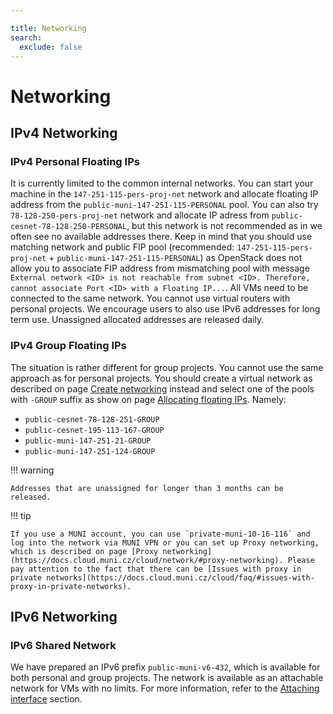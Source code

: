 ```yaml
---

title: Networking
search:
  exclude: false
---
```


# Networking

## IPv4 Networking

### IPv4 Personal Floating IPs

It is currently limited to the common internal networks. You can start your machine in the `147-251-115-pers-proj-net` network and allocate floating IP address from the `public-muni-147-251-115-PERSONAL` pool. You can also try `78-128-250-pers-proj-net` network and allocate IP adress from `public-cesnet-78-128-250-PERSONAL`, but this network is not recommended as in we often see no available addresses there. Keep in mind that you should use matching network and public FIP pool (recommended: `147-251-115-pers-proj-net` + `public-muni-147-251-115-PERSONAL`) as OpenStack does not allow you to associate FIP address from mismatching pool with message `External network <ID> is not reachable from subnet <ID>. Therefore, cannot associate Port <ID> with a Floating IP...`. All VMs need to be connected to the same network. You cannot use virtual routers with personal projects. We encourage users to also use IPv6 addresses for long term use. Unassigned allocated addresses are released daily.

### IPv4 Group Floating IPs

The situation is rather different for group projects. You cannot use the same approach as for personal projects. You should create a virtual network as described on page [Create networking](../../how-to-guides/create-networking.md) instead and select one of the pools with `-GROUP` suffix as show on page [Allocating floating IPs](../../how-to-guides/managing-floating-ips.md). Namely:

 - `public-cesnet-78-128-251-GROUP`
 - `public-cesnet-195-113-167-GROUP`
 - `public-muni-147-251-21-GROUP`
 - `public-muni-147-251-124-GROUP`

!!! warning

    Addresses that are unassigned for longer than 3 months can be released.


!!! tip

    If you use a MUNI account, you can use `private-muni-10-16-116` and log into the network via MUNI VPN or you can set up Proxy networking, which is described on page [Proxy networking](https://docs.cloud.muni.cz/cloud/network/#proxy-networking). Please pay attention to the fact that there can be [Issues with proxy in private networks](https://docs.cloud.muni.cz/cloud/faq/#issues-with-proxy-in-private-networks).

## IPv6 Networking

### IPv6 Shared Network

We have prepared an IPv6 prefix `public-muni-v6-432`, which is available for both personal and group projects. The network is available as an attachable network for VMs with no limits. For more information, refer to the [Attaching interface](../how-to-guides/attaching-interface.md) section.
